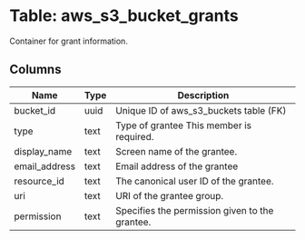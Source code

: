 
# Table: aws_s3_bucket_grants
Container for grant information.
## Columns
| Name        | Type           | Description  |
| ------------- | ------------- | -----  |
|bucket_id|uuid|Unique ID of aws_s3_buckets table (FK)|
|type|text|Type of grantee  This member is required.|
|display_name|text|Screen name of the grantee.|
|email_address|text|Email address of the grantee|
|resource_id|text|The canonical user ID of the grantee.|
|uri|text|URI of the grantee group.|
|permission|text|Specifies the permission given to the grantee.|
